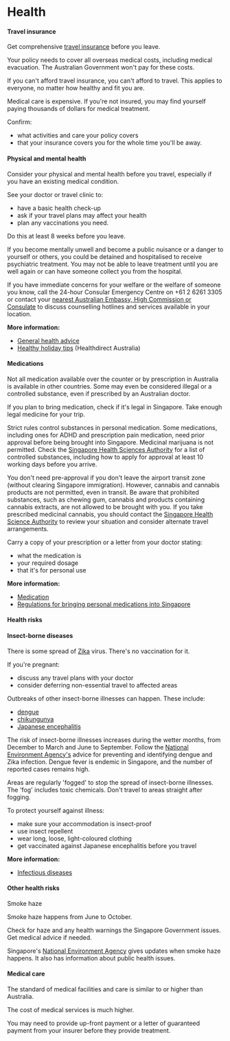 # Health

#### Travel insurance

Get comprehensive [travel insurance](/before-you-go/the-basics/travel-insurance "Travel insurance") before you leave.

Your policy needs to cover all overseas medical costs, including medical evacuation. The Australian Government won't pay for these costs.

If you can't afford travel insurance, you can't afford to travel. This applies to everyone, no matter how healthy and fit you are.

Medical care is expensive. If you're not insured, you may find yourself paying thousands of dollars for medical treatment.

Confirm:

* what activities and care your policy covers
* that your insurance covers you for the whole time you'll be away.

#### Physical and mental health

Consider your physical and mental health before you travel, especially if you have an existing medical condition.

See your doctor or travel clinic to:

* have a basic health check-up
* ask if your travel plans may affect your health
* plan any vaccinations you need.

Do this at least 8 weeks before you leave.

If you become mentally unwell and become a public nuisance or a danger to yourself or others, you could be detained and hospitalised to receive psychiatric treatment. You may not be able to leave treatment until you are well again or can have someone collect you from the hospital.

If you have immediate concerns for your welfare or the welfare of someone you know, call the 24-hour Consular Emergency Centre on +61 2 6261 3305 or contact your [nearest Australian Embassy, High Commission or Consulate](https://www.dfat.gov.au/about-us/our-locations/missions/our-embassies-and-consulates-overseas) to discuss counselling hotlines and services available in your location.

**More information:**

* [General health advice](/before-you-go/health "Taking care of your health")
* [Healthy holiday tips](https://www.healthdirect.gov.au/healthy-holiday-tips-infographic) (Healthdirect Australia)

#### Medications

Not all medication available over the counter or by prescription in Australia is available in other countries. Some may even be considered illegal or a controlled substance, even if prescribed by an Australian doctor.

If you plan to bring medication, check if it's legal in Singapore. Take enough legal medicine for your trip.

Strict rules control substances in personal medication. Some medications, including ones for ADHD and prescription pain medication, need prior approval before being brought into Singapore. Medicinal marijuana is not permitted. Check the [Singapore Health Sciences Authority](http://www.hsa.gov.sg/content/hsa/en/Health_Products_Regulation/Consumer_Information/Personal_Import_Regulations/bringing_personal_medication_into_Singapore.html) for a list of controlled substances, including how to apply for approval at least 10 working days before you arrive.

You don't need pre-approval if you don't leave the airport transit zone (without clearing Singapore immigration). However, cannabis and cannabis products are not permitted, even in transit. Be aware that prohibited substances, such as chewing gum, cannabis and products containing cannabis extracts, are not allowed to be brought with you. If you take prescribed medicinal cannabis, you should contact the [Singapore Health Science Authority](https://www.hsa.gov.sg/personal-medication) to review your situation and consider alternate travel arrangements.

Carry a copy of your prescription or a letter from your doctor stating:

* what the medication is
* your required dosage
* that it's for personal use

**More information:**

* [Medication](https://www.smartraveller.gov.au/before-you-go/health/medications)
* [Regulations for bringing personal medications into Singapore](https://www.hsa.gov.sg/personal-medication/overview#:~:text=You%20may%20need%20to%20apply,be%20prosecuted%20under%20Singapore%20law.)

#### Health risks

#### Insect-borne diseases

There is some spread of [Zika](https://www.health.gov.au/diseases/flavivirus-infection-including-zika-virus?utm_source=health.gov.au&utm_medium=callout-auto-custom&utm_campaign=digital_transformation) virus. There's no vaccination for it.

If you're pregnant:

* discuss any travel plans with your doctor
* consider deferring non-essential travel to affected areas

Outbreaks of other insect-borne illnesses can happen. These include:

* [dengue](https://www.health.gov.au/diseases/dengue-virus-infection)
* [chikungunya](https://www.who.int/news-room/fact-sheets/detail/chikungunya)
* [Japanese encephalitis](https://www.who.int/news-room/fact-sheets/detail/japanese-encephalitis)

The risk of insect-borne illnesses increases during the wetter months, from December to March and June to September. Follow the [National Environment Agency's](https://www.nea.gov.sg/dengue-zika) advice for preventing and identifying dengue and Zika infection. Dengue fever is endemic in Singapore, and the number of reported cases remains high.

Areas are regularly 'fogged' to stop the spread of insect-borne illnesses. The 'fog' includes toxic chemicals. Don't travel to areas straight after fogging.

To protect yourself against illness:

* make sure your accommodation is insect-proof
* use insect repellent
* wear long, loose, light-coloured clothing
* get vaccinated against Japanese encephalitis before you travel

**More information:**

* [Infectious diseases](/before-you-go/health/diseases "Infectious diseases")

#### Other health risks

Smoke haze

Smoke haze happens from June to October.

Check for haze and any health warnings the Singapore Government issues. Get medical advice if needed.

Singapore's [National Environment Agency](http://www.nea.gov.sg/) gives updates when smoke haze happens. It also has information about public health issues.

#### Medical care

The standard of medical facilities and care is similar to or higher than Australia.

The cost of medical services is much higher.

You may need to provide up-front payment or a letter of guaranteed payment from your insurer before they provide treatment.